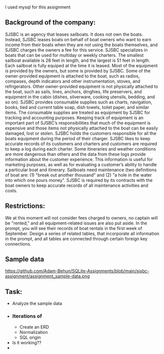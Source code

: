 I used mysql for this assignment


## Background of the company:

SJSBC is an agency that leases sailboats. It does not own the boats. Instead, SJSBC leases boats on behalf of boat owners who want to earn income from their boats when they are not using the boats themselves, and SJSBC charges the owners a fee for this service. SJSBC specializes in boats that can be used for multiday or weekly charters. The smallest sailboat available is 28 feet in length, and the largest is 51 feet in length. Each sailboat is fully equiped at the time it is leased. Most of the equipment is provided by the owners, but some is provided by SJSBC. Some of the owner-provided equipment is attached to the boat, such as radios, compases, depth indicators and other instrumentation, stoves, and refrigerators. Other owner-provided equipment is not physically attached to the boat, such as sails, lines, anchors, dinghies, life preservers, and equipment in the cabin (dishes, silverware, cooking utensils, bedding, and so on). SJSBC provides consumable supplies such as charts, navigation, books, tied and current table soap, dish towels, toilet paper, and similar items. The consumable supplies are treated as equipment by SJSBC for tracking and accounting purposes. Keeping track of equipment is an important part of SJSBC’s responsibilities that much of the equipment is expensive and those items not physically attached to the boat can be easily damaged, lost or stolen. SJSBC holds the customers responsible for all the boats equipment during the period of their charger. SJSBC likes to keep accurate records of its customers and charters and customers are required to keep a log during each charter. Some itineraries and weather conditions are more dangerous than others and the data from these logs provide information about the customer experience. This information is useful for marketing purposes, as well as for evaluating a customer’s ability to handle a particular boat and itinerary. Sailboats need maintenance (two definitions of boat are: (1) "break out another thousand" and (2) "a hole in the water into which one pours money". SJSBC is required by its contracts with the boat owners to keep accurate records of all maintenance activities and costs.


## Restrictions:
We at this moment will not consider fees charged to owners, no captain will be "rented," and all equipment-related issues are also put aside. In the prompt, you will see their records of boat rentals in the first week of September. Design a series of related tables, that incorporate all information in the prompt, and all tables are connected through certain foreign key connections. 

## Sample data

https://github.com/Adam-Behun/SQLite-Assignments/blob/main/sjsbc-assignment/assignment_sample-data.png

## Task:

- Analyze the sample data
- ### Iterations of 
    - Create an ERD
    - Normalization
    - SQL origin 
 - Is it working?? 
 - 
